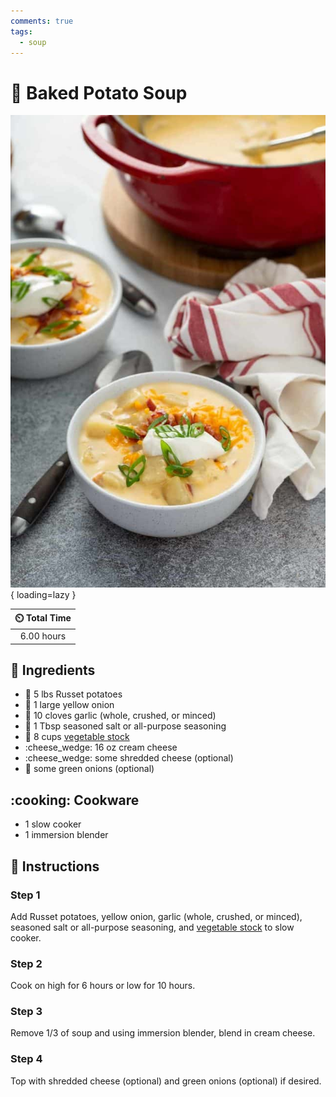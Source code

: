 ```yaml
---
comments: true
tags:
  - soup
---
```

# :potato: Baked Potato Soup

![Baked Potato Soup](../assets/images/baked-potato-soup.jpg){ loading=lazy }

| :timer_clock: Total Time |
|:-----------------------: |
| 6.00 hours |

## :salt: Ingredients

- :potato: 5 lbs Russet potatoes
- :onion: 1 large yellow onion
- :garlic: 10 cloves garlic (whole, crushed, or minced)
- :salt: 1 Tbsp seasoned salt or all-purpose seasoning
- :stew: 8 cups [vegetable stock][1]
- :cheese_wedge: 16 oz cream cheese
- :cheese_wedge: some shredded cheese (optional)
- :seedling: some green onions (optional)

## :cooking: Cookware

- 1 slow cooker
- 1 immersion blender

## :pencil: Instructions

### Step 1

Add Russet potatoes, yellow onion, garlic (whole, crushed, or minced), seasoned salt or all-purpose seasoning, and
[vegetable stock][1] to slow cooker.

### Step 2

Cook on high for 6 hours or low for 10 hours.

### Step 3

Remove 1/3 of soup and using immersion blender, blend in cream cheese.

### Step 4

Top with shredded cheese (optional) and green onions (optional) if desired.

[1]: <../ingredients/vegetable-broth.md>
